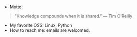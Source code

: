 - Motto:
> "Knowledge compounds when it is shared." — Tim O'Reilly
- My favorite OSS: Linux, Python
- How to reach me: emails are welcomed.
